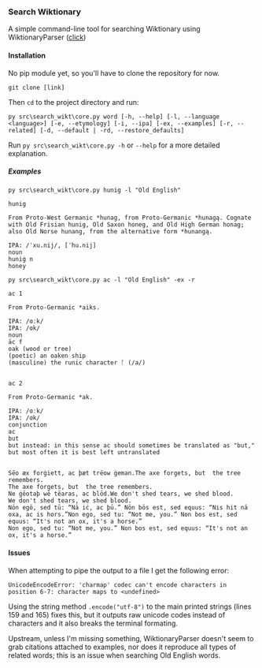 ### Search Wiktionary

A simple command-line tool for searching Wiktionary using WiktionaryParser ([click](https://github.com/Suyash458/WiktionaryParser))

#### Installation
No pip module yet, so you'll have to clone the repository for now.
```
git clone [link]
```
Then `cd` to the project directory and run:
```
py src\search_wikt\core.py word [-h, --help] [-l, --language <language>] [-e, --etymology] [-i, --ipa] [-ex, --examples] [-r, --related] [-d, --default | -rd, --restore_defaults]
```
Run `py src\search_wikt\core.py -h` or `--help` for a more detailed explanation.

##### Examples
```
py src\search_wikt\core.py hunig -l "Old English"
```

```
hunig

From Proto-West Germanic *hunag, from Proto-Germanic *hunagą. Cognate with Old Frisian hunig, Old Saxon honeg, and Old High German honag; also Old Norse hunang, from the alternative form *hunangą.

IPA: /ˈxu.nij/, [ˈhu.nij]
noun
huniġ n
honey
```
```
py src\search_wikt\core.py ac -l "Old English" -ex -r
```
```
ac 1

From Proto-Germanic *aiks.

IPA: /ɑːk/
IPA: /ɑk/
noun
āc f
oak (wood or tree)
(poetic) an oaken ship
(masculine) the runic character ᚪ (/a/)


ac 2

From Proto-Germanic *ak.

IPA: /ɑːk/
IPA: /ɑk/
conjunction
ac
but
but instead: in this sense ac should sometimes be translated as "but," but most often it is best left untranslated


Sēo æx forġiett, ac þæt trēow ġeman.The axe forgets, but  the tree remembers.
The axe forgets, but  the tree remembers.
Ne ġēotaþ wē tēaras, ac blōd.We don't shed tears, we shed blood.
We don't shed tears, we shed blood.
Nōn egō, sed tū: “Nā iċ, ac þū.” Nōn bōs est, sed equus: “Nis hit nā oxa, ac is hors.”Non ego, sed tu: “Not me, you.” Non bos est, sed equus: “It's not an ox, it's a horse.”
Non ego, sed tu: “Not me, you.” Non bos est, sed equus: “It's not an ox, it's a horse.”
```
#### Issues
When attempting to pipe the output to a file I get the following error:
```
UnicodeEncodeError: 'charmap' codec can't encode characters in position 6-7: character maps to <undefined>
```
Using the string method `.encode("utf-8")` to the main printed strings (lines 159 and 165) fixes this, but it outputs raw unicode codes instead of characters and it also breaks the terminal formating.

Upstream, unless I'm missing something, WiktionaryParser doesn't seem to grab citations attached to examples, nor does it reproduce all types of related words; this is an issue when searching Old English words.
